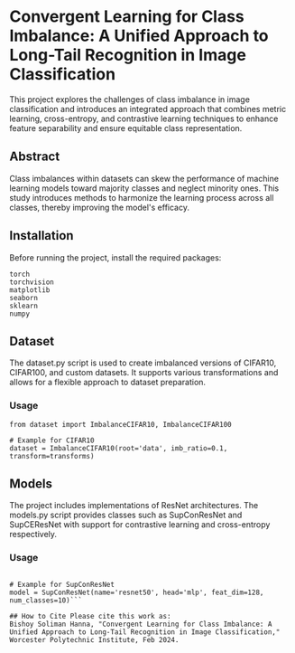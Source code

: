 # Convergent Learning for Class Imbalance: A Unified Approach to Long-Tail Recognition in Image Classification

This project explores the challenges of class imbalance in image classification and introduces an integrated approach that combines metric learning, cross-entropy, and contrastive learning techniques to enhance feature separability and ensure equitable class representation.

## Abstract
Class imbalances within datasets can skew the performance of machine learning models toward majority classes and neglect minority ones. This study introduces methods to harmonize the learning process across all classes, thereby improving the model's efficacy.

## Installation

Before running the project, install the required packages:

```
torch
torchvision
matplotlib
seaborn
sklearn
numpy
```

## Dataset
The dataset.py script is used to create imbalanced versions of CIFAR10, CIFAR100, and custom datasets. It supports various transformations and allows for a flexible approach to dataset preparation.

### Usage
```
from dataset import ImbalanceCIFAR10, ImbalanceCIFAR100

# Example for CIFAR10
dataset = ImbalanceCIFAR10(root='data', imb_ratio=0.1, transform=transforms)
```
## Models
The project includes implementations of ResNet architectures. The models.py script provides classes such as SupConResNet and SupCEResNet with support for contrastive learning and cross-entropy respectively.

### Usage
```from models import SupConResNet, SupCEResNet

# Example for SupConResNet
model = SupConResNet(name='resnet50', head='mlp', feat_dim=128, num_classes=10)```

## How to Cite Please cite this work as:
Bishoy Soliman Hanna, "Convergent Learning for Class Imbalance: A Unified Approach to Long-Tail Recognition in Image Classification," Worcester Polytechnic Institute, Feb 2024.



